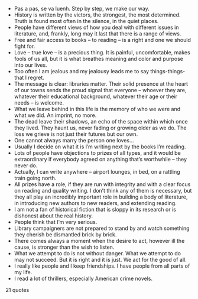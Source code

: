  - Pas a pas, se va luenh. Step by step, we make our way.
 - History is written by the victors, the strongest, the most determined. Truth is found most often in the silence, in the quiet places.
 - People have different views of how you deal with different issues in literature, and, frankly, long may it last that there is a range of views.
 - Free and fair access to books – to reading – is a right and one we should fight for.
 - Love – true love – is a precious thing. It is painful, uncomfortable, makes fools of us all, but it is what breathes meaning and color and purpose into our lives.
 - Too often I am jealous and my jealousy leads me to say things-things-that I regret.
 - The message is clear: libraries matter. Their solid presence at the heart of our towns sends the proud signal that everyone – whoever they are, whatever their educational background, whatever their age or their needs – is welcome.
 - What we leave behind in this life is the memory of who we were and what we did. An imprint, no more.
 - The dead leave their shadows, an echo of the space within which once they lived. They haunt us, never fading or growing older as we do. The loss we grieve is not just their futures but our own.
 - One cannot always marry the person one loves...
 - Usually I decide on what it is I’m writing next by the books I’m reading.
 - Lots of people have objections to prizes of all types, and it would be extraordinary if everybody agreed on anything that’s worthwhile – they never do.
 - Actually, I can write anywhere – airport lounges, in bed, on a rattling train going north.
 - All prizes have a role, if they are run with integrity and with a clear focus on reading and quality writing. I don’t think any of them is necessary, but they all play an incredibly important role in building a body of literature, in introducing new authors to new readers, and extending reading.
 - I am not a fan of historical fiction that is sloppy in its research or is dishonest about the real history.
 - People think that I’m very serious.
 - Library campaigners are not prepared to stand by and watch something they cherish be dismantled brick by brick.
 - There comes always a moment when the desire to act, however ill the cause, is stronger than the wish to listen.
 - What we attempt to do is not without danger. What we attempt to do may not succeed. But it is right and it is just. We act for the good of all.
 - I really like people and I keep friendships. I have people from all parts of my life.
 - I read a lot of thrillers, especially American crime novels.

21 quotes